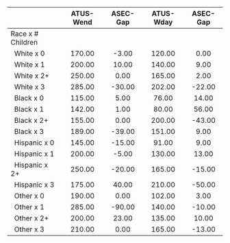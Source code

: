 
|                      |    ATUS-Wend |     ASEC-Gap |    ATUS-Wday |     ASEC-Gap |
| -------------------- | :----------: | :----------: | :----------: | :----------: |
| Race x # Children    |              |              |              |              |
| &nbsp;&nbsp;White x 0 |       170.00 |        -3.00 |       120.00 |         0.00 |
| &nbsp;&nbsp;White x 1 |       200.00 |        10.00 |       140.00 |         9.00 |
| &nbsp;&nbsp;White x 2+ |       250.00 |         0.00 |       165.00 |         2.00 |
| &nbsp;&nbsp;White x 3 |       285.00 |       -30.00 |       202.00 |       -22.00 |
| &nbsp;&nbsp;Black x 0 |       115.00 |         5.00 |        76.00 |        14.00 |
| &nbsp;&nbsp;Black x 1 |       142.00 |         1.00 |        80.00 |        56.00 |
| &nbsp;&nbsp;Black x 2+ |       155.00 |         0.00 |       200.00 |       -43.00 |
| &nbsp;&nbsp;Black x 3 |       189.00 |       -39.00 |       151.00 |         9.00 |
| &nbsp;&nbsp;Hispanic x 0 |       145.00 |       -15.00 |        91.00 |         9.00 |
| &nbsp;&nbsp;Hispanic x 1 |       200.00 |        -5.00 |       130.00 |        13.00 |
| &nbsp;&nbsp;Hispanic x 2+ |       250.00 |       -20.00 |       165.00 |       -15.00 |
| &nbsp;&nbsp;Hispanic x 3 |       175.00 |        40.00 |       210.00 |       -50.00 |
| &nbsp;&nbsp;Other x 0 |       190.00 |         0.00 |       102.00 |         3.00 |
| &nbsp;&nbsp;Other x 1 |       285.00 |       -90.00 |       140.00 |       -10.00 |
| &nbsp;&nbsp;Other x 2+ |       200.00 |        23.00 |       135.00 |        10.00 |
| &nbsp;&nbsp;Other x 3 |       210.00 |         0.00 |       165.00 |       -13.00 |

